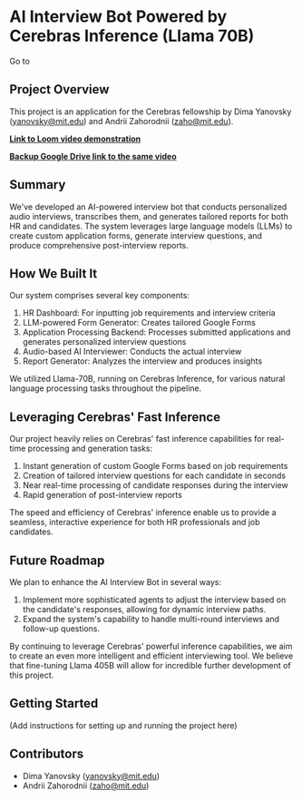 # AI Interview Bot Powered by Cerebras Inference (Llama 70B)

Go to 

## Project Overview

This project is an application for the Cerebras fellowship by Dima Yanovsky (yanovsky@mit.edu) and Andrii Zahorodnii (zaho@mit.edu).

**[Link to Loom video demonstration](https://www.loom.com/share/a89d23caffd1427c8005b00890c6db59?sid=f0be9ec1-6b7e-45a7-8f0b-4775748f614b)**

**[Backup Google Drive link to the same video](https://drive.google.com/file/d/1UXm_y8S3-Q02km-F3RcTabgkeTYDF4K8/view?usp=sharing)**

## Summary

We've developed an AI-powered interview bot that conducts personalized audio interviews, transcribes them, and generates tailored reports for both HR and candidates. The system leverages large language models (LLMs) to create custom application forms, generate interview questions, and produce comprehensive post-interview reports.

## How We Built It

Our system comprises several key components:

1. HR Dashboard: For inputting job requirements and interview criteria
2. LLM-powered Form Generator: Creates tailored Google Forms
3. Application Processing Backend: Processes submitted applications and generates personalized interview questions
4. Audio-based AI Interviewer: Conducts the actual interview
5. Report Generator: Analyzes the interview and produces insights

We utilized Llama-70B, running on Cerebras Inference, for various natural language processing tasks throughout the pipeline.

## Leveraging Cerebras' Fast Inference

Our project heavily relies on Cerebras' fast inference capabilities for real-time processing and generation tasks:

1. Instant generation of custom Google Forms based on job requirements
2. Creation of tailored interview questions for each candidate in seconds
3. Near real-time processing of candidate responses during the interview
4. Rapid generation of post-interview reports

The speed and efficiency of Cerebras' inference enable us to provide a seamless, interactive experience for both HR professionals and job candidates.

## Future Roadmap

We plan to enhance the AI Interview Bot in several ways:

1. Implement more sophisticated agents to adjust the interview based on the candidate's responses, allowing for dynamic interview paths.
2. Expand the system's capability to handle multi-round interviews and follow-up questions.

By continuing to leverage Cerebras' powerful inference capabilities, we aim to create an even more intelligent and efficient interviewing tool. We believe that fine-tuning Llama 405B will allow for incredible further development of this project.

## Getting Started

(Add instructions for setting up and running the project here)

## Contributors

- Dima Yanovsky (yanovsky@mit.edu)
- Andrii Zahorodnii (zaho@mit.edu)
